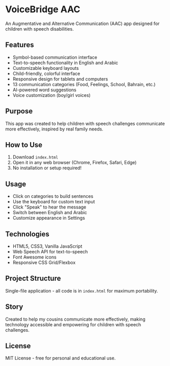 
# VoiceBridge AAC

An Augmentative and Alternative Communication (AAC) app designed for children with speech disabilities.

## Features
- Symbol-based communication interface
- Text-to-speech functionality in English and Arabic
- Customizable keyboard layouts
- Child-friendly, colorful interface
- Responsive design for tablets and computers
- 13 communication categories (Food, Feelings, School, Bahrain, etc.)
- AI-powered word suggestions
- Voice customization (boy/girl voices)

## Purpose
This app was created to help children with speech challenges communicate more effectively, inspired by real family needs.

## How to Use
1. Download `index.html`
2. Open it in any web browser (Chrome, Firefox, Safari, Edge)
3. No installation or setup required!

## Usage
- Click on categories to build sentences
- Use the keyboard for custom text input
- Click "Speak" to hear the message
- Switch between English and Arabic
- Customize appearance in Settings

## Technologies
- HTML5, CSS3, Vanilla JavaScript
- Web Speech API for text-to-speech
- Font Awesome icons
- Responsive CSS Grid/Flexbox

## Project Structure
Single-file application - all code is in `index.html` for maximum portability.

## Story
Created to help my cousins communicate more effectively, making technology accessible and empowering for children with speech challenges.

## License
MIT License - free for personal and educational use.
